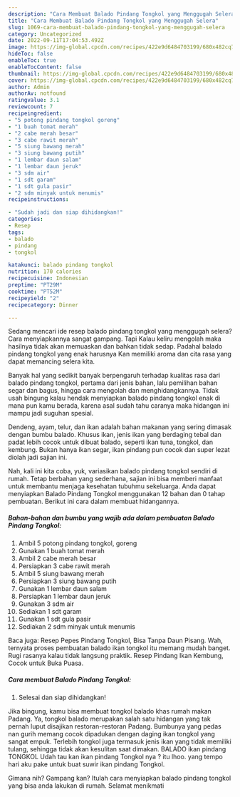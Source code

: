 ```yaml
---
description: "Cara Membuat Balado Pindang Tongkol yang Menggugah Selera"
title: "Cara Membuat Balado Pindang Tongkol yang Menggugah Selera"
slug: 1069-cara-membuat-balado-pindang-tongkol-yang-menggugah-selera
category: Uncategorized
date: 2022-09-11T17:04:53.492Z
image: https://img-global.cpcdn.com/recipes/422e9d6484703199/680x482cq70/balado-pindang-tongkol-foto-resep-utama.jpg
hideToc: false
enableToc: true
enableTocContent: false
thumbnail: https://img-global.cpcdn.com/recipes/422e9d6484703199/680x482cq70/balado-pindang-tongkol-foto-resep-utama.jpg
cover: https://img-global.cpcdn.com/recipes/422e9d6484703199/680x482cq70/balado-pindang-tongkol-foto-resep-utama.jpg
author: Admin
authorAv: notfound
ratingvalue: 3.1
reviewcount: 7
recipeingredient:
- "5 potong pindang tongkol goreng"
- "1 buah tomat merah"
- "2 cabe merah besar"
- "3 cabe rawit merah"
- "5 siung bawang merah"
- "3 siung bawang putih"
- "1 lembar daun salam"
- "1 lembar daun jeruk"
- "3 sdm air"
- "1 sdt garam"
- "1 sdt gula pasir"
- "2 sdm minyak untuk menumis"
recipeinstructions:

- "Sudah jadi dan siap dihidangkan!"
categories:
- Resep
tags:
- balado
- pindang
- tongkol

katakunci: balado pindang tongkol 
nutrition: 170 calories
recipecuisine: Indonesian
preptime: "PT29M"
cooktime: "PT52M"
recipeyield: "2"
recipecategory: Dinner

---
```



Sedang mencari ide resep balado pindang tongkol yang menggugah selera? Cara menyiapkannya sangat gampang. Tapi Kalau keliru mengolah maka hasilnya tidak akan memuaskan dan bahkan tidak sedap. Padahal balado pindang tongkol yang enak harusnya Kan memiliki aroma dan cita rasa yang dapat memancing selera kita.


Banyak hal yang sedikit banyak berpengaruh terhadap kualitas rasa dari balado pindang tongkol, pertama dari jenis bahan, lalu pemilihan bahan segar dan bagus, hingga cara mengolah dan menghidangkannya. Tidak usah bingung kalau hendak menyiapkan balado pindang tongkol enak di mana pun kamu berada, karena asal sudah tahu caranya maka hidangan ini mampu jadi suguhan spesial.

Dendeng, ayam, telur, dan ikan adalah bahan makanan yang sering dimasak dengan bumbu balado. Khusus ikan, jenis ikan yang berdaging tebal dan padat lebih cocok untuk dibuat balado, seperti ikan tuna, tongkol, dan kembung. Bukan hanya ikan segar, ikan pindang pun cocok dan super lezat diolah jadi sajian ini.


Nah, kali ini kita coba, yuk, variasikan balado pindang tongkol sendiri di rumah. Tetap berbahan yang sederhana, sajian ini bisa memberi manfaat untuk membantu menjaga kesehatan tubuhmu sekeluarga. Anda dapat menyiapkan Balado Pindang Tongkol menggunakan 12 bahan dan 0 tahap pembuatan. Berikut ini cara dalam membuat hidangannya.

<!--inarticleads1-->

##### Bahan-bahan dan bumbu yang wajib ada dalam pembuatan Balado Pindang Tongkol:

1. Ambil 5 potong pindang tongkol, goreng
1. Gunakan 1 buah tomat merah
1. Ambil 2 cabe merah besar
1. Persiapkan 3 cabe rawit merah
1. Ambil 5 siung bawang merah
1. Persiapkan 3 siung bawang putih
1. Gunakan 1 lembar daun salam
1. Persiapkan 1 lembar daun jeruk
1. Gunakan 3 sdm air
1. Sediakan 1 sdt garam
1. Gunakan 1 sdt gula pasir
1. Sediakan 2 sdm minyak untuk menumis


Baca juga: Resep Pepes Pindang Tongkol, Bisa Tanpa Daun Pisang. Wah, ternyata proses pembuatan balado ikan tongkol itu memang mudah banget. Rugi rasanya kalau tidak langsung praktik. Resep Pindang Ikan Kembung, Cocok untuk Buka Puasa. 

<!--inarticleads2-->

##### Cara membuat Balado Pindang Tongkol:


1. Selesai dan siap dihidangkan!

Jika bingung, kamu bisa membuat tongkol balado khas rumah makan Padang. Ya, tongkol balado merupakan salah satu hidangan yang tak pernah luput disajikan restoran-restoran Padang. Bumbunya yang pedas nan gurih memang cocok dipadukan dengan daging ikan tongkol yang sangat empuk. Terlebih tongkol juga termasuk jenis ikan yang tidak memiliki tulang, sehingga tidak akan kesulitan saat dimakan. BALADO ikan pindang TONGKOL Udah tau kan ikan pindang Tongkol nya ? itu lhoo. yang tempo hari aku pake untuk buat suwir ikan pindang Tongkol. 

Gimana nih? Gampang kan? Itulah cara menyiapkan balado pindang tongkol yang bisa anda lakukan di rumah. Selamat menikmati
